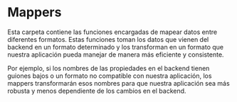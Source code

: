 # Mappers

Esta carpeta contiene las funciones encargadas de mapear datos entre diferentes formatos. Estas funciones toman los datos que vienen del backend en un formato determinado y los transforman en un formato que nuestra aplicación pueda manejar de manera más eficiente y consistente.

Por ejemplo, si los nombres de las propiedades en el backend tienen guiones bajos o un formato no compatible con nuestra aplicación, los mappers transformarán esos nombres para que nuestra aplicación sea más robusta y menos dependiente de los cambios en el backend.
